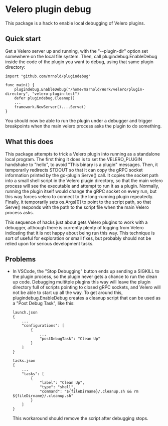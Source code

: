 # Velero plugin debug
This package is a hack to enable local debugging of Velero plugins.

## Quick start
Get a Velero server up and running, with the "--plugin-dir" option set somewhere on the local file system. Then, call plugindebug.EnableDebug inside the code of the plugin you want to debug, using that same plugin directory:
```
import "github.com/mrnold/plugindebug"

func main() {
    plugindebug.EnableDebug("/home/marnold/Work/velero/plugin-directory", "velero-plugin-test")
    defer plugindebug.Cleanup()
    ...
    framework.NewServer()....Serve()
}
```
You should now be able to run the plugin under a debugger and trigger breakpoints when the main velero process asks the plugin to do something.

## What this does
This package attempts to trick a Velero plugin into running as a standalone local program. The first thing it does is to set the VELERO_PLUGIN handshake to "hello", to avoid "This binary is a plugin" messages. Then, it temporarily redirects STDOUT so that it can copy the gRPC socket information printed by the go-plugin Serve() call. It copies the socket path into a small shell script in the Velero plugin directory, so that the main velero process will see the executable and attempt to run it as a plugin. Normally, running the plugin itself would change the gRPC socket on every run, but this way forces velero to connect to the long-running plugin repeatedly. Finally, it temporarily sets os.Args[0] to point to the script path, so that Serve() responds with the path to the script file when the main Velero process asks.

This sequence of hacks just about gets Velero plugins to work with a debugger, although there is currently plenty of logging from Velero indicating that it is not happy about being run this way. This technique is sort of useful for exploration or small fixes, but probably should not be relied upon for serious development tasks.

## Problems
* In VSCode, the "Stop Debugging" button ends up sending a SIGKILL to the plugin process, so the plugin never gets a chance to run the clean up code. Debugging multitple plugins this way will leave the plugin directory full of scripts pointing to closed gRPC sockets, and Velero will not be able to start up all the way. To get around this, plugindebug.EnableDebug creates a cleanup script that can be used as a "Post Debug Task", like this:

    ```
    launch.json
    {
        ...
        "configurations": [
            {
                ...
                "postDebugTask": "Clean Up"
            }
        ]
    }
    ```
    ```
    tasks.json
    {
        ...
        "tasks": [
            {
                "label": "Clean Up",
                "type": "shell",
                "command": "${fileDirname}/.cleanup.sh && rm ${fileDirname}/.cleanup.sh"
            }
        ]
    }
    ```
    This workaround should remove the script after debugging stops.
